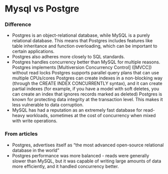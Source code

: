 # Mysql vs Postgre

### Difference

- Postgres is an object-relational database, while MySQL is a purely relational database. This means that Postgres includes features like table inheritance and function overloading, which can be important to certain applications.
- Postgres also adheres more closely to SQL standards.
- Postgres handles concurrency better than MySQL for multiple reasons.
    Postgres implements [Multiversion Concurrency Control] ([MVCC]) without read locks Postgres supports parallel query plans that can use multiple CPUs/cores Postgres can create indexes in a non-blocking way (through the CREATE INDEX CONCURRENTLY syntax), and it can create partial indexes (for example, if you have a model with soft deletes, you can create an index that ignores records marked as deleted) Postgres is known for protecting data integrity at the transaction level. This makes it less vulnerable to data corruption.
- MySQL has had a reputation as an extremely fast database for read-heavy workloads, sometimes at the cost of concurrency when mixed with write operations.

### From articles

- Postgres, advertises itself as “the most advanced open-source relational database in the world”
- Postgres performance was more balanced - reads were generally slower than MySQL, but it was capable of writing large amounts of data more efficiently, and it handled concurrency better.
